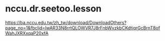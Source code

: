 # nccu.dr.seetoo.lesson

https://ba.nccu.edu.tw/zh_tw/download/DownloadOthers?page_no=1&fbclid=IwAR33N8rrtQLOWVR7J8rFnbWvzkbCKdtjqrGcBrnT8ofWahJXRXxqaP20xfA
